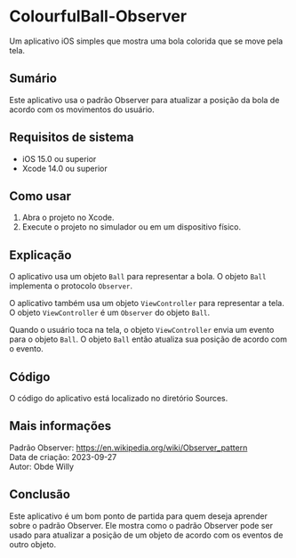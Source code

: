 # ColourfulBall-Observer

Um aplicativo iOS simples que mostra uma bola colorida que se move pela tela.

## Sumário
Este aplicativo usa o padrão Observer para atualizar a posição da bola de acordo com os movimentos do usuário.

## Requisitos de sistema
- iOS 15.0 ou superior
- Xcode 14.0 ou superior

## Como usar
1. Abra o projeto no Xcode.
1. Execute o projeto no simulador ou em um dispositivo físico.

## Explicação
O aplicativo usa um objeto `Ball` para representar a bola. O objeto `Ball` implementa o protocolo `Observer`.

O aplicativo também usa um objeto `ViewController` para representar a tela. O objeto `ViewController` é um `Observer` do objeto `Ball`.

Quando o usuário toca na tela, o objeto `ViewController` envia um evento para o objeto `Ball`. O objeto `Ball` então atualiza sua posição de acordo com o evento.

## Código
O código do aplicativo está localizado no diretório Sources.

## Mais informações
Padrão Observer: https://en.wikipedia.org/wiki/Observer_pattern  
Data de criação: 2023-09-27  
Autor: Obde Willy  

## Conclusão

Este aplicativo é um bom ponto de partida para quem deseja aprender sobre o padrão Observer. Ele mostra como o padrão Observer pode ser usado para atualizar a posição de um objeto de acordo com os eventos de outro objeto.
